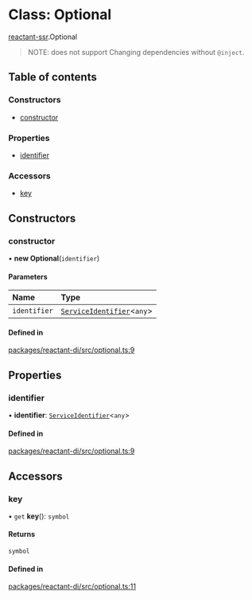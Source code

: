 # Class: Optional

[reactant-ssr](../modules/reactant_ssr.md).Optional

> NOTE: does not support Changing dependencies without `@inject`.

## Table of contents

### Constructors

- [constructor](reactant_ssr.Optional.md#constructor)

### Properties

- [identifier](reactant_ssr.Optional.md#identifier)

### Accessors

- [key](reactant_ssr.Optional.md#key)

## Constructors

### constructor

• **new Optional**(`identifier`)

#### Parameters

| Name | Type |
| :------ | :------ |
| `identifier` | [`ServiceIdentifier`](../modules/reactant_ssr.md#serviceidentifier)<`any`\> |

#### Defined in

[packages/reactant-di/src/optional.ts:9](https://github.com/unadlib/reactant/blob/f66dad8a/packages/reactant-di/src/optional.ts#L9)

## Properties

### identifier

• **identifier**: [`ServiceIdentifier`](../modules/reactant_ssr.md#serviceidentifier)<`any`\>

#### Defined in

[packages/reactant-di/src/optional.ts:9](https://github.com/unadlib/reactant/blob/f66dad8a/packages/reactant-di/src/optional.ts#L9)

## Accessors

### key

• `get` **key**(): `symbol`

#### Returns

`symbol`

#### Defined in

[packages/reactant-di/src/optional.ts:11](https://github.com/unadlib/reactant/blob/f66dad8a/packages/reactant-di/src/optional.ts#L11)
